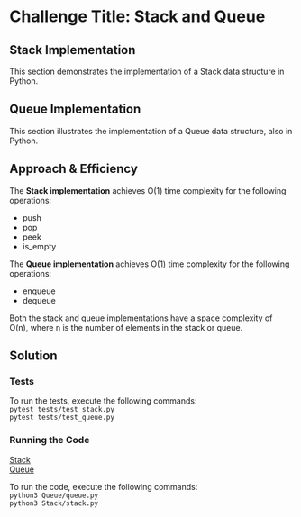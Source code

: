 # Challenge Title: Stack and Queue

## Stack Implementation

This section demonstrates the implementation of a Stack data structure in Python.

## Queue Implementation

This section illustrates the implementation of a Queue data structure, also in Python.

## Approach & Efficiency

The **Stack implementation** achieves O(1) time complexity for the following operations:

- push
- pop
- peek
- is_empty

The **Queue implementation** achieves O(1) time complexity for the following operations:

- enqueue
- dequeue

Both the stack and queue implementations have a space complexity of O(n), where n is the number of elements in the stack or queue.

## Solution

### Tests

To run the tests, execute the following commands:
<br>
`pytest tests/test_stack.py`<br>
`pytest tests/test_queue.py`

### Running the Code 
[Stack](../Stack/stack.py)<br>
[Queue](./queue.py)

To run the code, execute the following commands:<br>
`python3 Queue/queue.py`<br>
`python3 Stack/stack.py`
